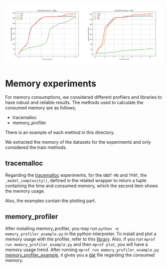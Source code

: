<p align="center">
  <img src="https://github.com/samanemami/C_GB-EX/blob/main/docs/letter-all.jpg">
</p>


# Memory experiments

For memory consumptions, we considered different profilers and libraries to have robust and reliable results.
The methods used to calculate the consumed memory are as follows;
<ul>
  <li> tracemalloc </li>
  <li> memory_profiler </li>
</ul>


There is an example of each method in this directory.

We extracted the memory of the datasets for the experiments and only considered the train methods.

## tracemalloc

Regarding the [tracemalloc](Memory_tracemalloc.py) experiments, for the `GBDT-MO` and `TFBT`, the `_model_complexity()`, defined in the related wrapper to return a tuple containing the time and consumed memory, which the second item shows the memory usage.

Also, the examples contain the plotting part.

## memory_profiler

After installing memory_profiler, you may run `python -m memory_profiler_example.py` in the python interpreter.
To install and plot a memory usage with the profiler, refer to this [library](https://pypi.org/project/memory-profiler/).
Also, if you run `mprof run memory_profiler_example.py` and then `mprof plot`, you will have a memory usage trend.
After running `mprof run memory_profiler_example.py` [memory_profiler_example](memory_profiler_example.py), it gives you a [dat](https://github.com/samanemami/C_GB-EX/blob/main/Memory%20Experiments/mprofile_20211005101227.dat) file regarding the consumed memory.
